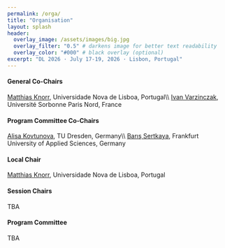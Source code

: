 ```yaml
---
permalink: /orga/
title: "Organisation"
layout: splash
header:
  overlay_image: /assets/images/big.jpg
  overlay_filter: "0.5" # darkens image for better text readability
  overlay_color: "#000" # black overlay (optional)
excerpt: "DL 2026 · July 17-19, 2026 · Lisbon, Portugal"
---
```


<h4>General Co-Chairs</h4>
<a href="https://userweb.fct.unl.pt/~mkn/">Matthias Knorr</a>, Universidade Nova de Lisboa, Portugal\\
<a href="https://ijv.ovh/">Ivan Varzinczak</a>, Université Sorbonne Paris Nord, France

<h4>Program Committee Co-Chairs</h4>
<a href="https://lat.inf.tu-dresden.de/~alisa/">Alisa Kovtunova</a>, TU Dresden, Germany\\
<a href="https://www.frankfurt-university.de/de/hochschule/fachbereich-2-informatik-und-ingenieurwissenschaften/kontakt/professorinnen-und-professoren-im-fachbereich-2/baris-sertkaya/">Barış Sertkaya</a>, Frankfurt University of Applied Sciences, Germany

<h4>Local Chair</h4>
<a href="https://userweb.fct.unl.pt/~mkn/">Matthias Knorr</a>, Universidade Nova de Lisboa, Portugal  

<h4>Session Chairs</h4>
TBA

<h4>Program Committee</h4>
TBA

